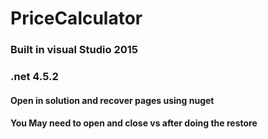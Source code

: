 # PriceCalculator


### Built in visual Studio 2015 
### .net 4.5.2

#### Open in solution and recover pages using nuget
#### You May need to open and close vs after doing the restore

